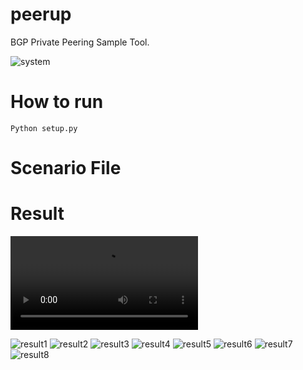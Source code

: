 # peerup
BGP Private Peering Sample Tool.

![system](img/system.png)

# How to run

```
Python setup.py
```



# Scenario File


# Result

![movie](img/peerup_movie_v1.mov)

![result1](img/result_1.png)
![result2](img/result_2.png)
![result3](img/result_3.png)
![result4](img/result_4.png)
![result5](img/result_5.png)
![result6](img/result_6.png)
![result7](img/result_7.png)
![result8](img/result_8.png)
